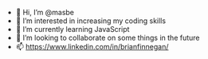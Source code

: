- 👋 Hi, I’m @masbe
- 👀 I’m interested in increasing my coding skills
- 🌱 I’m currently learning JavaScript
- 💞️ I’m looking to collaborate on some things in the future
- 📫 https://www.linkedin.com/in/brianfinnegan/

<!---
masbe/masbe is a ✨ special ✨ repository because its `README.md` (this file) appears on your GitHub profile.
You can click the Preview link to take a look at your changes.
--->
